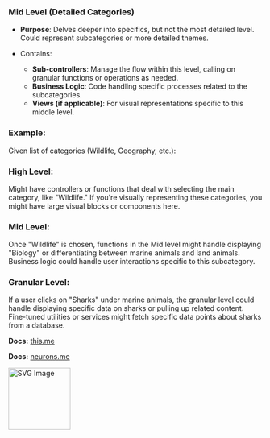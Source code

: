 ### Mid Level (Detailed Categories)

- **Purpose**: Delves deeper into specifics, but not the most detailed level. Could represent subcategories or more detailed themes.

- Contains:

  - **Sub-controllers**: Manage the flow within this level, calling on granular functions or operations as needed.
  - **Business Logic**: Code handling specific processes related to the subcategories.
  - **Views (if applicable)**: For visual representations specific to this middle level.

### Example:

Given list of categories (Wildlife, Geography, etc.):

### High Level:

Might have controllers or functions that deal with selecting the main category, like "Wildlife."
If you're visually representing these categories, you might have large visual blocks or components here.

### Mid Level:

Once "Wildlife" is chosen, functions in the Mid level might handle displaying "Biology" or differentiating between marine animals and land animals.
Business logic could handle user interactions specific to this subcategory.

### Granular Level:

If a user clicks on "Sharks" under marine animals, the granular level could handle displaying specific data on sharks or pulling up related content.
Fine-tuned utilities or services might fetch specific data points about sharks from a database.

**Docs:** [this.me](https://www.neurons.me/this-me)

**Docs:** [neurons.me](https://www.neurons.me/)

<img src="/Users/suign/Desktop/@me/a.me/node_modules/i.mlearning/_._.svg" alt="SVG Image" width="123" height="123" style="width123px; height:123px;">